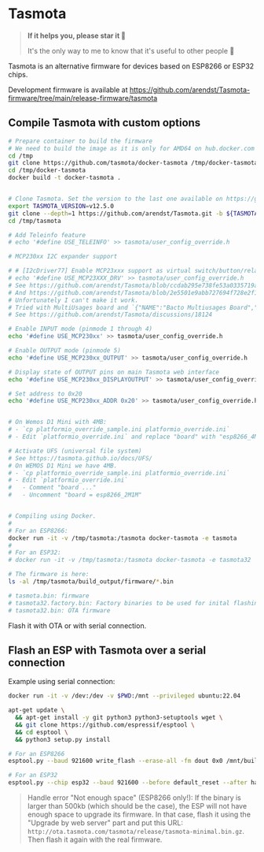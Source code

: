 # Tasmota

> **If it helps you, please star it 🙏**
>
> It's the only way to me to know that it's useful to other people 🥰

Tasmota is an alternative firmware for devices based on ESP8266 or ESP32 chips.

Development firmware is available at https://github.com/arendst/Tasmota-firmware/tree/main/release-firmware/tasmota


## Compile Tasmota with custom options

```bash
# Prepare container to build the firmware
# We need to build the image as it is only for AMD64 on hub.docker.com
cd /tmp
git clone https://github.com/tasmota/docker-tasmota /tmp/docker-tasmota
cd /tmp/docker-tasmota
docker build -t docker-tasmota .


# Clone Tasmota. Set the version to the last one available on https://github.com/arendst/Tasmota/releases
export TASMOTA_VERSION=v12.5.0
git clone --depth=1 https://github.com/arendst/Tasmota.git -b ${TASMOTA_VERSION} /tmp/tasmota
cd /tmp/tasmota

# Add Teleinfo feature
# echo '#define USE_TELEINFO' >> tasmota/user_config_override.h

# MCP230xx I2C expander support

# # [I2cDriver77] Enable MCP23xxx support as virtual switch/button/relay (+3k(I2C)/+5k(SPI) code)
# echo '#define USE_MCP23XXX_DRV' >> tasmota/user_config_override.h
# See https://github.com/arendst/Tasmota/blob/ccdab295e738fe53a0335719aa9c41f3be43ee5d/tasmota/tasmota_xdrv_driver/xdrv_67_mcp23xxx.ino
# And https://github.com/arendst/Tasmota/blob/2e5501e9abb727694f728e2f1681c7c7176dc8ed/tasmota/tasmota_xdrv_driver/xdrv_88_esp32_shelly_pro.ino
# Unfortunately I can't make it work.
# Tried with MultiUsages board and `{"NAME":"Bacto Multiusages Board","GPIO":[1376,0,0,0,640,608,0,0,0,0,0,0,0,0],"FLAG":0,"BASE":1,"CMND":"rule3 on file#mcp23x.dat do {\"NAME\":\"Expander\",\"GPIO\":[224,225,226,227,64,65,66,67]} endon"}`
# See https://github.com/arendst/Tasmota/discussions/18124

# Enable INPUT mode (pinmode 1 through 4)
echo '#define USE_MCP230xx' >> tasmota/user_config_override.h

# Enable OUTPUT mode (pinmode 5)
echo '#define USE_MCP230xx_OUTPUT' >> tasmota/user_config_override.h

# Display state of OUTPUT pins on main Tasmota web interface
echo '#define USE_MCP230xx_DISPLAYOUTPUT' >> tasmota/user_config_override.h

# Set address to 0x20
echo '#define USE_MCP230xx_ADDR 0x20' >> tasmota/user_config_override.h


# On Wemos D1 Mini with 4MB:
# - `cp platformio_override_sample.ini platformio_override.ini`
# - Edit `platformio_override.ini` and replace "board" with "esp8266_4M2M"

# Activate UFS (universal file system)
# See https://tasmota.github.io/docs/UFS/
# On WEMOS D1 Mini we have 4MB.
# - `cp platformio_override_sample.ini platformio_override.ini`
# - Edit `platformio_override.ini`
#   - Comment "board ..."
#   - Uncomment "board = esp8266_2M1M"


# Compiling using Docker.
#
# For an ESP8266:
docker run -it -v /tmp/tasmota:/tasmota docker-tasmota -e tasmota
#
# For an ESP32:
# docker run -it -v /tmp/tasmota:/tasmota docker-tasmota -e tasmota32

# The firmware is here:
ls -al /tmp/tasmota/build_output/firmware/*.bin

# tasmota.bin: firmware
# tasmota32.factory.bin: Factory binaries to be used for inital flashing using esptool
# tasmota32.bin: OTA firmware
```

Flash it with OTA or with serial connection.


## Flash an ESP with Tasmota over a serial connection

Example using serial connection:
```bash
docker run -it -v /dev:/dev -v $PWD:/mnt --privileged ubuntu:22.04

apt-get update \
  && apt-get install -y git python3 python3-setuptools wget \
  && git clone https://github.com/espressif/esptool \
  && cd esptool \
  && python3 setup.py install

# For an ESP8266
esptool.py --baud 921600 write_flash --erase-all -fm dout 0x0 /mnt/build_output/tasmota.bin

# For an ESP32
esptool.py --chip esp32 --baud 921600 --before default_reset --after hard_reset write_flash -z --flash_mode dout --flash_size detect 0x0 /mnt/build_output/tasmota32.factory.bin
```


> Handle error "Not enough space" (ESP8266 only!):
> If the binary is larger than 500kb (which should be the case), the ESP will not have enough space to upgrade its firmware.
> In that case, flash it using the "Upgrade by web server" part and put this URL: `http://ota.tasmota.com/tasmota/release/tasmota-minimal.bin.gz`.
> Then flash it again with the real firmware.
